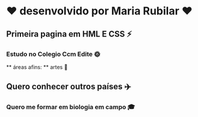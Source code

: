 # :hearts: desenvolvido por Maria Rubilar :hearts:
## Primeira pagina em HML E CSS :zap:
### Estudo no Colegio Ccm Edite :sun_with_face:
** áreas afins: ** artes  :cherry_blossom:
## Quero conhecer outros países :airplane:
###  Quero me formar em biologia em campo :mortar_board:
